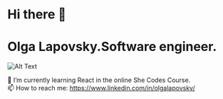 # Hi there 👋

# Olga Lapovsky.Software engineer.

![Alt Text](https://media.giphy.com/media/3o6ZtpxSZbQRRnwCKQ/giphy.gif)


🌱 I’m currently learning React in the online She Codes Course.<br/>
📫 How to reach me: https://www.linkedin.com/in/olgalapovsky/
<!--
**olg200492/olg200492** is a ✨ _special_ ✨ repository because its `README.md` (this file) appears on your GitHub profile.

Here are some ideas to get you started:

- 🔭 I’m currently working on ...
- 🌱 I’m currently learning ...
- 👯 I’m looking to collaborate on ...
- 🤔 I’m looking for help with ...
- 💬 Ask me about ...
- 📫 How to reach me: ...
- 😄 Pronouns: ...
- ⚡ Fun fact: ...
-->
